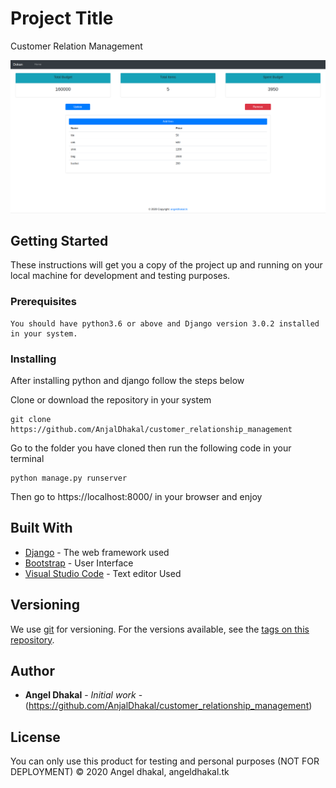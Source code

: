 # Project Title

Customer Relation Management

![](static/images/readmeimg.png)

## Getting Started

These instructions will get you a copy of the project up and running on your local machine for development and testing purposes.

### Prerequisites

```
You should have python3.6 or above and Django version 3.0.2 installed in your system.
```

### Installing

After installing python and django follow the steps below

Clone or download the repository in your system

```
git clone https://github.com/AnjalDhakal/customer_relationship_management
```
Go to the folder you have cloned then run the following code in your terminal

```
python manage.py runserver
```

Then go to https://localhost:8000/ in your browser and enjoy



## Built With

* [Django](djangoproject.com) - The web framework used
* [Bootstrap](https://getbootstrap.com/) - User Interface
* [Visual Studio Code](https://code.visualstudio.com/) - Text editor Used


## Versioning

We use [git](http://semver.org/) for versioning. For the versions available, see the [tags on this repository](https://github.com/AnjalDhakal/customer_relationship_management). 

## Author

* **Angel Dhakal** - *Initial work* - (https://github.com/AnjalDhakal/customer_relationship_management)

## License

You can only use this product for testing and personal purposes (NOT FOR DEPLOYMENT) 
                        © 2020 Angel dhakal, angeldhakal.tk
